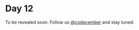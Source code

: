 # Day 12

To be revealed soon. Follow us [@codecember](https://twitter.com/codecember_ink) and stay tuned.
